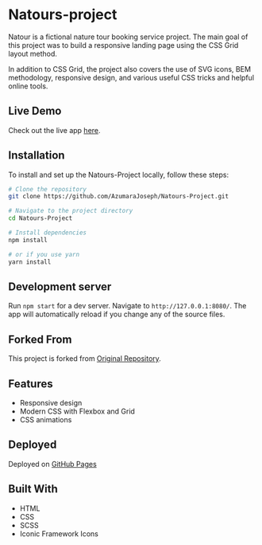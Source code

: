 # Natours-project
Natour is a fictional nature tour booking service project. The main goal of this project was to build a responsive landing page using the CSS Grid layout method.

In addition to CSS Grid, the project also covers the use of SVG icons, BEM methodology, responsive design, and various useful CSS tricks and helpful online tools.

## Live Demo
Check out the live app [here](https://natours.netlify.app/).

## Installation
To install and set up the Natours-Project locally, follow these steps:

```bash
# Clone the repository
git clone https://github.com/AzumaraJoseph/Natours-Project.git

# Navigate to the project directory
cd Natours-Project

# Install dependencies
npm install

# or if you use yarn
yarn install

```

## Development server
Run `npm start` for a dev server. Navigate to `http://127.0.0.1:8080/`. The app will automatically reload if you change any of the source files.

## Forked From
This project is forked from [Original Repository](https://github.com/jonasschmedtmann/advanced-css-course/tree/master/Natours).

## Features
- Responsive design
- Modern CSS with Flexbox and Grid
- CSS animations

## Deployed

Deployed on [GitHub Pages](https://AzumaraJoseph.github.io/JossyCollections_Angular)


## Built With
- HTML
- CSS
- SCSS
- Iconic Framework Icons